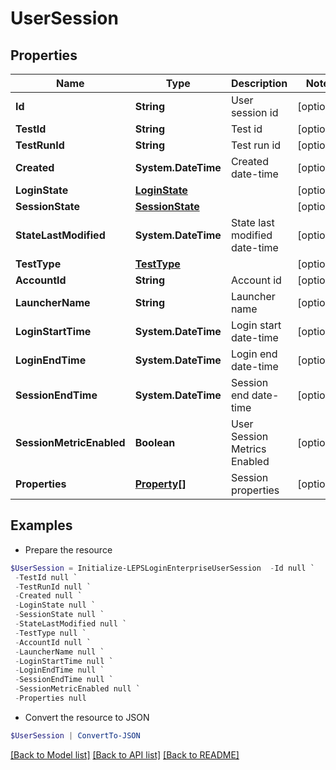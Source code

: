 # UserSession
## Properties

Name | Type | Description | Notes
------------ | ------------- | ------------- | -------------
**Id** | **String** | User session id | [optional] 
**TestId** | **String** | Test id | [optional] 
**TestRunId** | **String** | Test run id | [optional] 
**Created** | **System.DateTime** | Created date-time | [optional] 
**LoginState** | [**LoginState**](LoginState.md) |  | [optional] 
**SessionState** | [**SessionState**](SessionState.md) |  | [optional] 
**StateLastModified** | **System.DateTime** | State last modified date-time | [optional] 
**TestType** | [**TestType**](TestType.md) |  | [optional] 
**AccountId** | **String** | Account id | [optional] 
**LauncherName** | **String** | Launcher name | [optional] 
**LoginStartTime** | **System.DateTime** | Login start date-time | [optional] 
**LoginEndTime** | **System.DateTime** | Login end date-time | [optional] 
**SessionEndTime** | **System.DateTime** | Session end date-time | [optional] 
**SessionMetricEnabled** | **Boolean** | User Session Metrics Enabled | [optional] 
**Properties** | [**Property[]**](Property.md) | Session properties | [optional] 

## Examples

- Prepare the resource
```powershell
$UserSession = Initialize-LEPSLoginEnterpriseUserSession  -Id null `
 -TestId null `
 -TestRunId null `
 -Created null `
 -LoginState null `
 -SessionState null `
 -StateLastModified null `
 -TestType null `
 -AccountId null `
 -LauncherName null `
 -LoginStartTime null `
 -LoginEndTime null `
 -SessionEndTime null `
 -SessionMetricEnabled null `
 -Properties null
```

- Convert the resource to JSON
```powershell
$UserSession | ConvertTo-JSON
```

[[Back to Model list]](../README.md#documentation-for-models) [[Back to API list]](../README.md#documentation-for-api-endpoints) [[Back to README]](../README.md)


